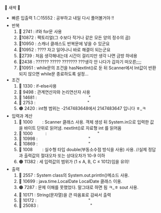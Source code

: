 🌱 새싹 🌱
* 빠른 입출력
  1.⚪️15552 : 공부하고 내일 다시 풀어볼거야 !!
* 반복 
  1. 🔵 2741 : if와 for문 사용
  2. 🔵10872 : 팩토리얼(그 수보다 작거나 같은 모든 양의 정수의 곱)
  3. 🔵10950 : 스캐너 클래스도 반복문에 넣을 수 있군요
  4. 🔵10952 : ???? 자고 일어나니 바로 해결이 되는군요
  5. 🔵2739 : 처음 생각해내는데 시간이 걸리지만 생각 나면 금방 하네용
  6. 🔵2438 : ?????? ????? ??????? ???생각 안 나다가 갑자기 떠오른;;;;
  7. 🔴10951 : while문의 조건을 hasNextInt()로 둔 뒤 Scanner에서 Int값이 반환되지 않으면 while문 종료하도록 설정...
* 조건
  1. 🔵 1330 : if-else사용
  2. 🔵 9498 : 관계연산자와 논리연산자 사용
  3. 🔵 14681 : &emsp;&emsp;&emsp;&emsp;&emsp;&emsp;&emsp;&emsp;&emsp;&emsp;&emsp;&emsp;"
  4. 🔵 2753 : &emsp;&emsp;&emsp;&emsp;&emsp;&emsp;&emsp;&emsp;&emsp;&emsp;&emsp;&emsp;"
  5. 🟠 2420 : int형 범위는 -2147483648에서 2147483647 입니다 ㅎ_ㅋ
* 입력과 계산
  1. 🔵 1000&emsp;&emsp; : Scanner 클래스 사용. 객체 생성 뒤 System.in으로 입력한 값을 바이트 단위로 읽어냄.
              nextInt()로 자료형 int 를 읽어옴
  2. 🔵 1000&emsp;&emsp;&emsp;:&emsp;&emsp;&emsp;&emsp;&emsp;&emsp;&emsp;&emsp;&emsp;&emsp;&emsp;&emsp;"
  3. 🔵 10998 :&emsp;&emsp;&emsp;&emsp;&emsp;&emsp;&emsp;&emsp;&emsp;&emsp;&emsp;&emsp;"
  4. 🔵 10869 :&emsp;&emsp;&emsp;&emsp;&emsp;&emsp;&emsp;&emsp;&emsp;&emsp;&emsp;&emsp;"
  5. 🔵 1008 &emsp;&emsp;: 실수형 타입 double(부동소수점 방식을 사용) 사용. //실제 정답과 출력값의 절대오차 또는 상대오차가 10-9 이하
  6. 🟠 11382 : 세 입력값의 범위가 (1 ≤ A, B, C ≤ 1012)임을 유의!
* 출력
  1. 🔵 2557 : System class의 System.out.println()메소드 사용.
  2. 🔵 10699 : java.time.LocalDate LocalDate 클래스 이용.
  3. 🟠 7287 : 문제 이해를 못했었다. 말그대로 하면 됨 ㅋ_ㅎ sout 사용.
  4. 🔵 10171 : String(문자열)을 큰 따옴표로 감싸서 출력
  5. 🔵 10172 : &emsp;&emsp;&emsp;&emsp;&emsp;&emsp;&emsp;&emsp;&emsp;&emsp;&emsp;&emsp;"
  6. 🔵 25083 : &emsp;&emsp;&emsp;&emsp;&emsp;&emsp;&emsp;&emsp;&emsp;&emsp;&emsp;&emsp;"